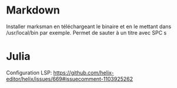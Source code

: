 # Markdown
Installer marksman en téléchargeant le binaire et en le mettant dans /usr/local/bin par exemple.
Permet de sauter à un titre avec SPC s

# Julia
Configuration LSP: 
https://github.com/helix-editor/helix/issues/669#issuecomment-1103925262

